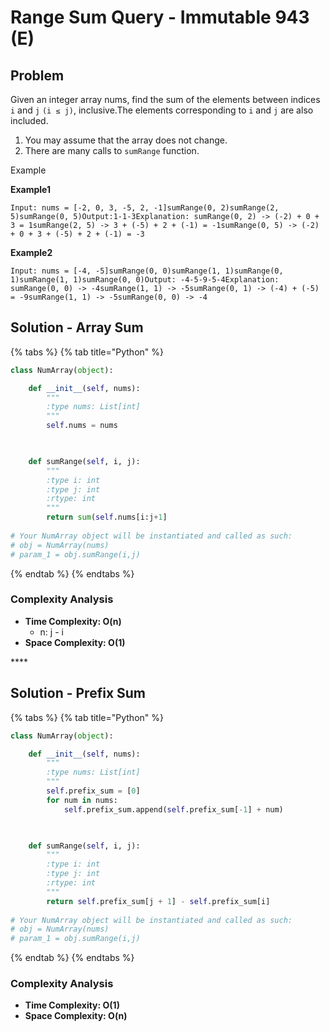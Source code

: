 # Range Sum Query - Immutable 943 \(E\)

## Problem

Given an integer array nums, find the sum of the elements between indices `i` and `j` `(i ≤ j)`, inclusive.The elements corresponding to `i` and `j` are also included.

1. You may assume that the array does not change.
2. There are many calls to `sumRange` function.

Example

**Example1**

```text
Input: nums = [-2, 0, 3, -5, 2, -1]sumRange(0, 2)sumRange(2, 5)sumRange(0, 5)Output:1-1-3Explanation: sumRange(0, 2) -> (-2) + 0 + 3 = 1sumRange(2, 5) -> 3 + (-5) + 2 + (-1) = -1sumRange(0, 5) -> (-2) + 0 + 3 + (-5) + 2 + (-1) = -3
```

**Example2**

```text
Input: nums = [-4, -5]sumRange(0, 0)sumRange(1, 1)sumRange(0, 1)sumRange(1, 1)sumRange(0, 0)Output: -4-5-9-5-4Explanation: sumRange(0, 0) -> -4sumRange(1, 1) -> -5sumRange(0, 1) -> (-4) + (-5) = -9sumRange(1, 1) -> -5sumRange(0, 0) -> -4
```

## Solution - Array Sum

{% tabs %}
{% tab title="Python" %}
```python
class NumArray(object):

    def __init__(self, nums):
        """
        :type nums: List[int]
        """
        self.nums = nums

        

    def sumRange(self, i, j):
        """
        :type i: int
        :type j: int
        :rtype: int
        """
        return sum(self.nums[i:j+1]
        
# Your NumArray object will be instantiated and called as such:
# obj = NumArray(nums)
# param_1 = obj.sumRange(i,j)
```
{% endtab %}
{% endtabs %}

### Complexity Analysis

* **Time Complexity: O\(n\)**
  * n: j - i
* **Space Complexity: O\(1\)**

\*\*\*\*

## Solution - Prefix Sum

{% tabs %}
{% tab title="Python" %}
```python
class NumArray(object):

    def __init__(self, nums):
        """
        :type nums: List[int]
        """
        self.prefix_sum = [0]
        for num in nums:
            self.prefix_sum.append(self.prefix_sum[-1] + num)

        

    def sumRange(self, i, j):
        """
        :type i: int
        :type j: int
        :rtype: int
        """
        return self.prefix_sum[j + 1] - self.prefix_sum[i]
        
# Your NumArray object will be instantiated and called as such:
# obj = NumArray(nums)
# param_1 = obj.sumRange(i,j)
```
{% endtab %}
{% endtabs %}

### Complexity Analysis

* **Time Complexity: O\(1\)**
* **Space Complexity: O\(n\)**

